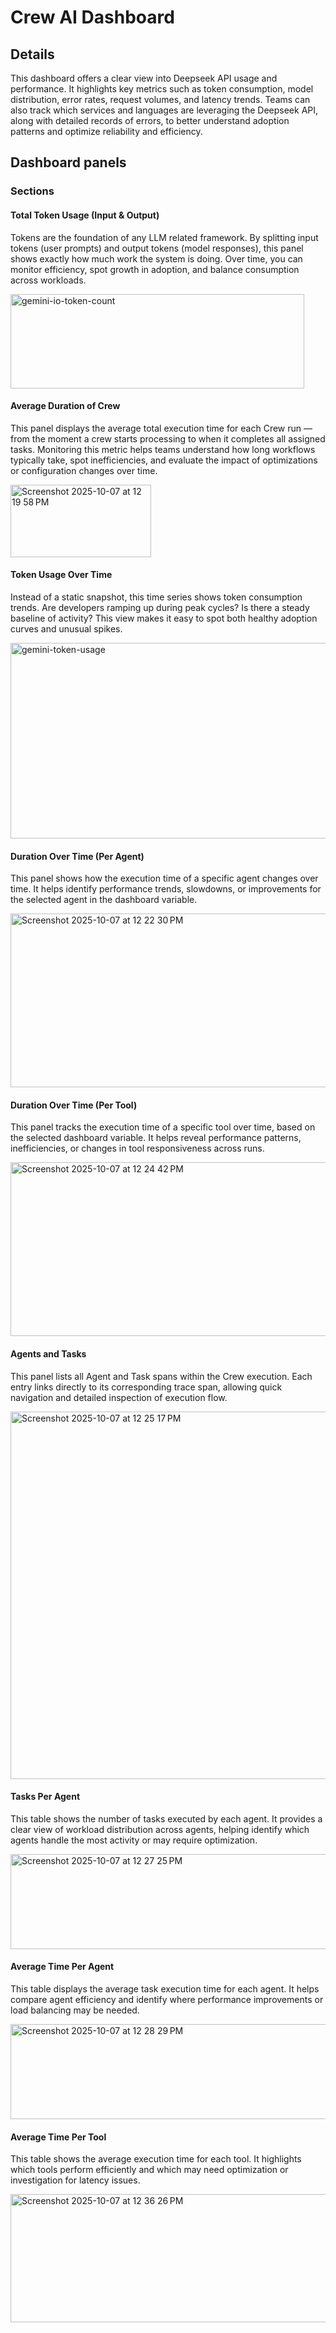 # Crew AI Dashboard

## Details

This dashboard offers a clear view into Deepseek API usage and performance. It highlights key metrics such as token consumption, model distribution, error rates, request volumes, and latency trends. Teams can also track which services and languages are leveraging the Deepseek API, along with detailed records of errors, to better understand adoption patterns and optimize reliability and efficiency.


## Dashboard panels

### Sections

#### Total Token Usage (Input & Output)

Tokens are the foundation of any LLM related framework. By splitting input tokens (user prompts) and output tokens (model responses), this panel shows exactly how much work the system is doing. Over time, you can monitor efficiency, spot growth in adoption, and balance consumption across workloads.

<img width="470" height="151" alt="gemini-io-token-count" src="https://github.com/user-attachments/assets/1f13435e-e926-4c70-9e13-804f10f6fc48" />

#### Average Duration of Crew

This panel displays the average total execution time for each Crew run — from the moment a crew starts processing to when it completes all assigned tasks. Monitoring this metric helps teams understand how long workflows typically take, spot inefficiencies, and evaluate the impact of optimizations or configuration changes over time.

<img width="225" height="116" alt="Screenshot 2025-10-07 at 12 19 58 PM" src="https://github.com/user-attachments/assets/bc3016a8-cf5a-430d-baf2-c8104658c72d" />

#### Token Usage Over Time

Instead of a static snapshot, this time series shows token consumption trends. Are developers ramping up during peak cycles? Is there a steady baseline of activity? This view makes it easy to spot both healthy adoption curves and unusual spikes.

<img width="683" height="313" alt="gemini-token-usage" src="https://github.com/user-attachments/assets/b316a274-89f5-4452-b2e0-ea81a187a382" />

#### Duration Over Time (Per Agent)

This panel shows how the execution time of a specific agent changes over time. It helps identify performance trends, slowdowns, or improvements for the selected agent in the dashboard variable.

<img width="690" height="278" alt="Screenshot 2025-10-07 at 12 22 30 PM" src="https://github.com/user-attachments/assets/938617ad-14ac-45a5-a9aa-63b89e271e2e" />

#### Duration Over Time (Per Tool)

This panel tracks the execution time of a specific tool over time, based on the selected dashboard variable. It helps reveal performance patterns, inefficiencies, or changes in tool responsiveness across runs.

<img width="679" height="278" alt="Screenshot 2025-10-07 at 12 24 42 PM" src="https://github.com/user-attachments/assets/b803625e-4ad8-4ec8-a110-3f5466b84115" />

#### Agents and Tasks

This panel lists all Agent and Task spans within the Crew execution. Each entry links directly to its corresponding trace span, allowing quick navigation and detailed inspection of execution flow.

<img width="698" height="588" alt="Screenshot 2025-10-07 at 12 25 17 PM" src="https://github.com/user-attachments/assets/4d9dae4f-14e4-4298-9914-e0fab5542891" />

#### Tasks Per Agent

This table shows the number of tasks executed by each agent. It provides a clear view of workload distribution across agents, helping identify which agents handle the most activity or may require optimization.

<img width="698" height="152" alt="Screenshot 2025-10-07 at 12 27 25 PM" src="https://github.com/user-attachments/assets/24d3325d-d5f2-4832-8edf-439cb1270bc6" />

#### Average Time Per Agent

This table displays the average task execution time for each agent. It helps compare agent efficiency and identify where performance improvements or load balancing may be needed.

<img width="698" height="152" alt="Screenshot 2025-10-07 at 12 28 29 PM" src="https://github.com/user-attachments/assets/17fa63fc-033f-4e99-b00f-968aa7b16de4" />

#### Average Time Per Tool

This table shows the average execution time for each tool. It highlights which tools perform efficiently and which may need optimization or investigation for latency issues.

<img width="698" height="205" alt="Screenshot 2025-10-07 at 12 36 26 PM" src="https://github.com/user-attachments/assets/b33a5035-3e86-4d8a-9d24-39e66294e80e" />






